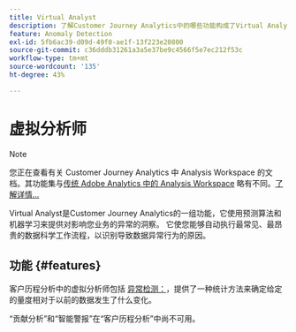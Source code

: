 ```yaml
---
title: Virtual Analyst
description: 了解Customer Journey Analytics中的哪些功能构成了Virtual Analyst。
feature: Anomaly Detection
exl-id: 5fb6ac39-d09d-49f0-ae1f-13f223e20800
source-git-commit: c36dddb31261a3a5e37be9c4566f5e7ec212f53c
workflow-type: tm+mt
source-wordcount: '135'
ht-degree: 43%

---
```


# 虚拟分析师

>[!NOTE]
>
>您正在查看有关 Customer Journey Analytics 中 Analysis Workspace 的文档。其功能集与[传统 Adobe Analytics 中的 Analysis Workspace](https://experienceleague.adobe.com/docs/analytics/analyze/analysis-workspace/home.html?lang=zh-Hans) 略有不同。[了解详情...](/help/getting-started/cja-aa.md)

Virtual Analyst是Customer Journey Analytics的一组功能，它使用预测算法和机器学习来提供对影响您业务的异常的洞察。 它使您能够自动执行最常见、最昂贵的数据科学工作流程，以识别导致数据异常行为的原因。

## 功能 {#features}

客户历程分析中的虚拟分析师包括 [异常检测：](c-anomaly-detection/anomaly-detection.md)，提供了一种统计方法来确定给定的量度相对于以前的数据发生了什么变化。

“贡献分析”和“智能警报”在“客户历程分析”中尚不可用。
